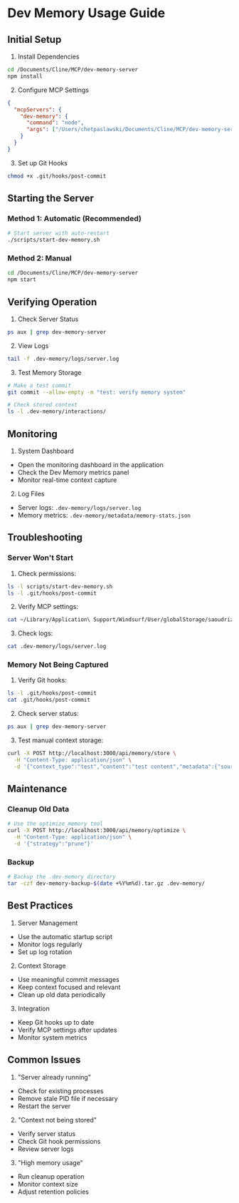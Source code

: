 # Dev Memory Usage Guide

## Initial Setup

1. Install Dependencies
```bash
cd /Documents/Cline/MCP/dev-memory-server
npm install
```

2. Configure MCP Settings
```json
{
  "mcpServers": {
    "dev-memory": {
      "command": "node",
      "args": ["/Users/chetpaslawski/Documents/Cline/MCP/dev-memory-server/build/index.js"]
    }
  }
}
```

3. Set up Git Hooks
```bash
chmod +x .git/hooks/post-commit
```

## Starting the Server

### Method 1: Automatic (Recommended)
```bash
# Start server with auto-restart
./scripts/start-dev-memory.sh
```

### Method 2: Manual
```bash
cd /Documents/Cline/MCP/dev-memory-server
npm start
```

## Verifying Operation

1. Check Server Status
```bash
ps aux | grep dev-memory-server
```

2. View Logs
```bash
tail -f .dev-memory/logs/server.log
```

3. Test Memory Storage
```bash
# Make a test commit
git commit --allow-empty -m "test: verify memory system"

# Check stored context
ls -l .dev-memory/interactions/
```

## Monitoring

1. System Dashboard
- Open the monitoring dashboard in the application
- Check the Dev Memory metrics panel
- Monitor real-time context capture

2. Log Files
- Server logs: `.dev-memory/logs/server.log`
- Memory metrics: `.dev-memory/metadata/memory-stats.json`

## Troubleshooting

### Server Won't Start
1. Check permissions:
```bash
ls -l scripts/start-dev-memory.sh
ls -l .git/hooks/post-commit
```

2. Verify MCP settings:
```bash
cat ~/Library/Application\ Support/Windsurf/User/globalStorage/saoudrizwan.claude-dev/settings/cline_mcp_settings.json
```

3. Check logs:
```bash
cat .dev-memory/logs/server.log
```

### Memory Not Being Captured
1. Verify Git hooks:
```bash
ls -l .git/hooks/post-commit
cat .git/hooks/post-commit
```

2. Check server status:
```bash
ps aux | grep dev-memory-server
```

3. Test manual context storage:
```bash
curl -X POST http://localhost:3000/api/memory/store \
  -H "Content-Type: application/json" \
  -d '{"context_type":"test","content":"test content","metadata":{"source":"manual","priority":1}}'
```

## Maintenance

### Cleanup Old Data
```bash
# Use the optimize_memory tool
curl -X POST http://localhost:3000/api/memory/optimize \
  -H "Content-Type: application/json" \
  -d '{"strategy":"prune"}'
```

### Backup
```bash
# Backup the .dev-memory directory
tar -czf dev-memory-backup-$(date +%Y%m%d).tar.gz .dev-memory/
```

## Best Practices

1. Server Management
- Use the automatic startup script
- Monitor logs regularly
- Set up log rotation

2. Context Storage
- Use meaningful commit messages
- Keep context focused and relevant
- Clean up old data periodically

3. Integration
- Keep Git hooks up to date
- Verify MCP settings after updates
- Monitor system metrics

## Common Issues

1. "Server already running"
- Check for existing processes
- Remove stale PID file if necessary
- Restart the server

2. "Context not being stored"
- Verify server status
- Check Git hook permissions
- Review server logs

3. "High memory usage"
- Run cleanup operation
- Monitor context size
- Adjust retention policies
